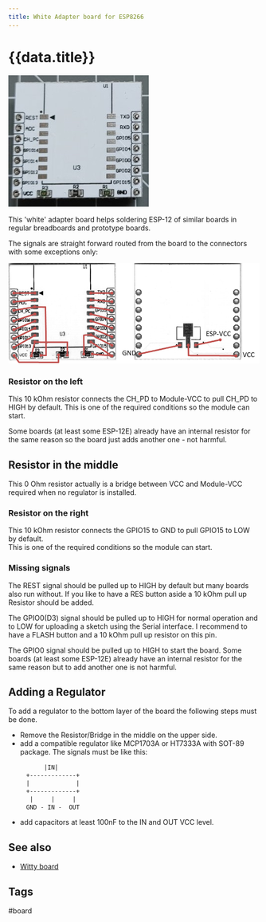 ```yaml
---
title: White Adapter board for ESP8266
---
```


# {{data.title}}

![White Adapter Board](/boards/whiteadapter.jpg)

This 'white' adapter board helps soldering ESP-12 of similar boards in regular breadboards and prototype boards.

The signals are straight forward routed from the board to the connectors with some exceptions only:

![Adapter Board with Wires](/boards/whiteadapterwires.png)

### Resistor on the left

This 10 kOhm resistor connects the CH_PD to Module-VCC to pull CH_PD to HIGH by default.
This is one of the required conditions so the module can start.

Some boards (at least some ESP-12E) already have an internal resistor for the same reason so the board just adds another one - not harmful.

## Resistor in the middle

This 0 Ohm resistor actually is a bridge between VCC and Module-VCC required when no regulator is installed.

### Resistor on the right

This 10 kOhm resistor connects the GPIO15 to GND to pull GPIO15 to LOW by default.  
This is one of the required conditions so the module can start.

### Missing signals

The REST signal should be pulled up to HIGH by default but many boards also run without.
If you like to have a RES button aside a 10 kOhm pull up Resistor should be added.

The GPIO0(D3) signal should be pulled up to HIGH for normal operation and to LOW for uploading a sketch using the Serial interface.
I recommend to have a FLASH button and a 10 kOhm pull up resistor on this pin.

The GPIO0 signal should be pulled up to HIGH to start the board. 
Some boards (at least some ESP-12E) already have an internal resistor for the same reason but to add another one is not harmful.


## Adding a Regulator

To add a regulator to the bottom layer of the board the following steps must be done.

* Remove the Resistor/Bridge in the middle on the upper side.
* add a compatible regulator like MCP1703A or HT7333A with SOT-89 package. The signals must be like this:

```
          |IN|
     +-------------+
     |             |
     +-------------+
      |     |     |
     GND - IN -  OUT
```
* add capacitors at least 100nF to the IN and OUT VCC level.


<!-- TODO: picture of adapter board with added regulator ??? -->


## See also

* [Witty board](/boards/witty.md)


## Tags

#board